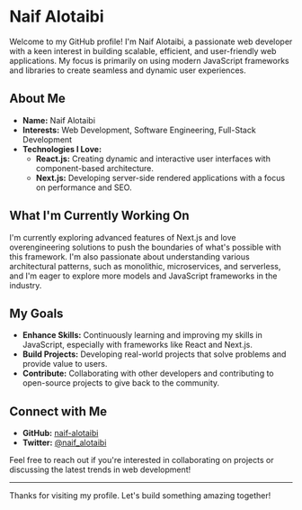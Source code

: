# Naif Alotaibi

Welcome to my GitHub profile! I'm Naif Alotaibi, a passionate web developer with a keen interest in building scalable, efficient, and user-friendly web applications. My focus is primarily on using modern JavaScript frameworks and libraries to create seamless and dynamic user experiences.

## About Me

- **Name:** Naif Alotaibi
- **Interests:** Web Development, Software Engineering, Full-Stack Development
- **Technologies I Love:**
  - **React.js:** Creating dynamic and interactive user interfaces with component-based architecture.
  - **Next.js:** Developing server-side rendered applications with a focus on performance and SEO.

## What I'm Currently Working On

I'm currently exploring advanced features of Next.js and love overengineering solutions to push the boundaries of what's possible with this framework. I'm also passionate about understanding various architectural patterns, such as monolithic, microservices, and serverless, and I'm eager to explore more models and JavaScript frameworks in the industry.

## My Goals

- **Enhance Skills:** Continuously learning and improving my skills in JavaScript, especially with frameworks like React and Next.js.
- **Build Projects:** Developing real-world projects that solve problems and provide value to users.
- **Contribute:** Collaborating with other developers and contributing to open-source projects to give back to the community.

## Connect with Me

- **GitHub:** [naif-alotaibi](https://github.com/NaifIT11)
- **Twitter:** [@naif_alotaibi](https://twitter.com/NaifIT11)

Feel free to reach out if you're interested in collaborating on projects or discussing the latest trends in web development!

---

Thanks for visiting my profile. Let's build something amazing together!
